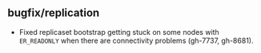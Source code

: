 ## bugfix/replication

* Fixed replicaset bootstrap getting stuck on some nodes with `ER_READONLY` when
  there are connectivity problems (gh-7737, gh-8681).
